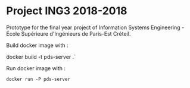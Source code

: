 # Project ING3 2018-2018

Prototype for the final year project of Information Systems Engineering - École Supérieure d'Ingénieurs de Paris-Est Créteil.


Build docker image with :

̀docker build -t pds-server .`

Run docker image with :

`docker run -P pds-server`
